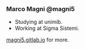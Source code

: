### Marco Magni @magni5

- Studying at unimib.
- Working at Sigma Sistemi.

[magni5.gitlab.io](https://magni5.gitlab.io/) for more.
